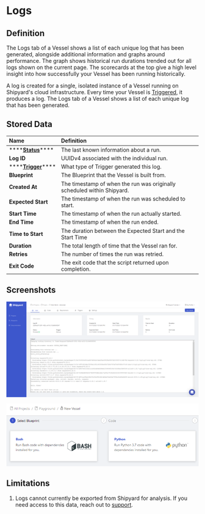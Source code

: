 # Logs

## Definition

The Logs tab of a Vessel shows a list of each unique log that has been generated, alongside additional information and graphs around performance. The graph shows historical run durations trended out for all logs shown on the current page. The scorecards at the top give a high level insight into how successfully your Vessel has been running historically.

A log is created for a single, isolated instance of a Vessel running on Shipyard's cloud infrastructure. Every time your Vessel is [Triggered](vessels/triggers/), it produces a log. The Logs tab of a Vessel shows a list of each unique log that has been generated.

## Stored Data

| Name | Definition |
| :--- | :--- |
| \*\*\*\*[**Status**](other-functions/status.md)\*\*\*\* | The last known information about a run. |
| **Log ID** | UUIDv4 associated with the individual run. |
| \*\*\*\*[**Trigger**](vessels/triggers/)\*\*\*\* | What type of Trigger generated this log. |
| **Blueprint** | The Blueprint that the Vessel is built from. |
| **Created At** | The timestamp of when the run was originally scheduled within Shipyard. |
| **Expected Start** | The timestamp of when the run was scheduled to start. |
| **Start Time** | The timestamp of when the run actually started. |
| **End Time** | The timestamp of when the run ended. |
| **Time to Start** | The duration between the Expected Start and the Start Time |
| **Duration** | The total length of time that the Vessel ran for. |
| **Retries** | The number of times the run was retried. |
| **Exit Code** | The exit code that the script returned upon completion. |

## Screenshots

![Logs Tab for a Vessel](../.gitbook/assets/image%20%2831%29.png)

![Individual Log](../.gitbook/assets/image%20%2841%29.png)

## Limitations

1. Logs cannot currently be exported from Shipyard for analysis. If you need access to this data, reach out to [support](mailto:support@shipyardapp.com).

